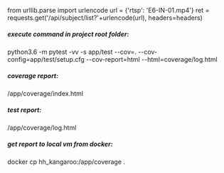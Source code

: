 from urllib.parse import urlencode
url = {'rtsp': 'E6-IN-01.mp4'}
ret = requests.get('/api/subject/list?'+urlencode(url), headers=headers)


##### execute command in project root folder:
python3.6 -m pytest -vv -s app/test --cov=. --cov-config=app/test/setup.cfg --cov-report=html --html=coverage/log.html

##### coverage report:
/app/coverage/index.html

##### test report:
/app/coverage/log.html

##### get report to local vm from docker:
docker cp hh_kangaroo:/app/coverage .
